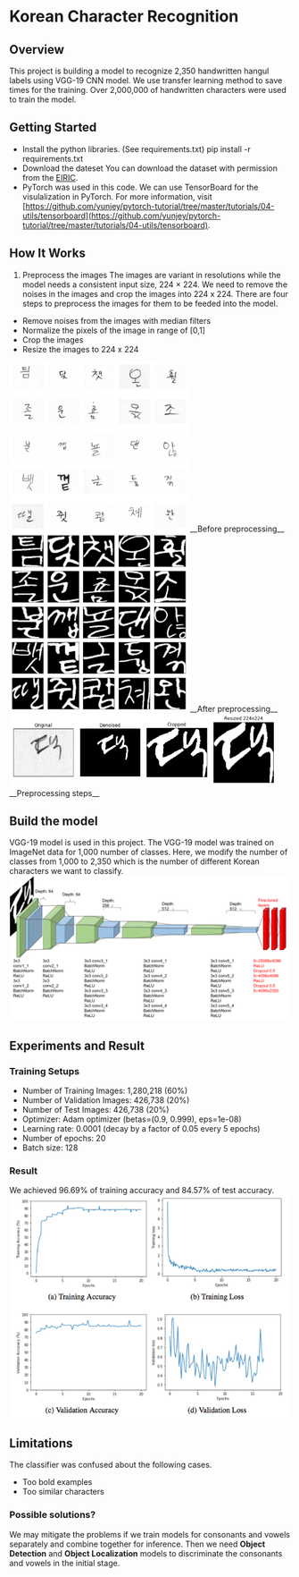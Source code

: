 Korean Character Recognition
==============================
## Overview
This project is building a model to recognize 2,350 handwritten hangul labels using VGG-19 CNN model. We use transfer learning method to save times for the training.
Over 2,000,000 of handwritten characters were used to train the model.

## Getting Started
* Install the python libraries. (See requirements.txt)
	pip install -r requirements.txt
* Download the dateset
	You can download the dataset with permission from the [EIRIC](https://www.eiric.or.kr/special/special.php#).
* PyTorch was used in this code. We can use TensorBoard for the visulalization in PyTorch. For more information, visit [https://github.com/yunjey/pytorch-tutorial/tree/master/tutorials/04-utils/tensorboard](https://github.com/yunjey/pytorch-tutorial/tree/master/tutorials/04-utils/tensorboard).

## How It Works
1. Preprocess the images
The images are variant in resolutions while the model needs a consistent input size, 224 × 224. We need to remove the noises in the images and crop the images into 224 x 224. There are four steps to preprocess the images for them to be feeded into the model.

* Remove noises from the images with median filters
* Normalize the pixels of the image in range of [0,1]
* Crop the images
* Resize the images to 224 x 224

<img src='pics/rawimages.png' width=320>
__Before preprocessing__
<img src='pics/preprocessed.png' width=320>
__After preprocessing__
<img src='pics/transform.png' width=480>
__Preprocessing steps__

## Build the model
VGG-19 model is used in this project. The VGG-19 model was trained on ImageNet data for 1,000 number of classes. Here, we modify the number of classes from 1,000 to 2,350 which is the number of different Korean characters we want to classify.
<img src='pics/vgg19arch.png' width=640>

## Experiments and Result
### Training Setups
* Number of Training Images: 1,280,218 (60%)
* Number of Validation Images: 426,738 (20%)
* Number of Test Images: 426,738 (20%)
* Optimizer: Adam optimizer (betas=(0.9, 0.999), eps=1e-08)
* Learning rate: 0.0001 (decay by a factor of 0.05 every 5 epochs)
* Number of epochs: 20
* Batch size: 128

### Result
We achieved 96.69% of training accuracy and 84.57% of test accuracy.
<img src='pics/figures.png' width=640>

## Limitations
The classifier was confused about the following cases.
* Too bold examples
* Too similar characters

### Possible solutions?
We may mitigate the problems if we train models for consonants and vowels separately and combine together for inference.
Then we need **Object Detection** and **Object Localization** models to discriminate the consonants and vowels in the initial stage.
